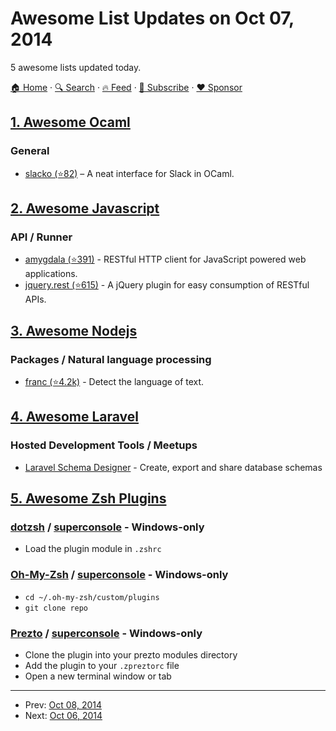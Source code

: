 # Awesome List Updates on Oct 07, 2014

5 awesome lists updated today.

[🏠 Home](/README.md) · [🔍 Search](https://www.trackawesomelist.com/search/) · [🔥 Feed](https://www.trackawesomelist.com/rss.xml) · [📮 Subscribe](https://trackawesomelist.us17.list-manage.com/subscribe?u=d2f0117aa829c83a63ec63c2f&id=36a103854c) · [❤️  Sponsor](https://github.com/sponsors/theowenyoung)



## [1. Awesome Ocaml](/content/ocaml-community/awesome-ocaml/README.md)

### General

*   [slacko (⭐82)](https://github.com/Leonidas-from-XIV/slacko) – A neat interface for Slack in OCaml.

## [2. Awesome Javascript](/content/sorrycc/awesome-javascript/README.md)

### API / Runner

*   [amygdala (⭐391)](https://github.com/lincolnloop/amygdala) - RESTful HTTP client for JavaScript powered web applications.
*   [jquery.rest (⭐615)](https://github.com/jpillora/jquery.rest) - A jQuery plugin for easy consumption of RESTful APIs.

## [3. Awesome Nodejs](/content/sindresorhus/awesome-nodejs/README.md)

### Packages / Natural language processing

*   [franc (⭐4.2k)](https://github.com/wooorm/franc) - Detect the language of text.

## [4. Awesome Laravel](/content/chiraggude/awesome-laravel/README.md)

### Hosted Development Tools / Meetups

*   [Laravel Schema Designer](http://laravelsd.com/) - Create, export and share database schemas

## [5. Awesome Zsh Plugins](/content/unixorn/awesome-zsh-plugins/README.md)

### [dotzsh](https://github.com/dotphiles/dotzsh) / [superconsole](https://github.com/alexchmykhalo/superconsole) - Windows-only

*   Load the plugin module in `.zshrc`

### [Oh-My-Zsh](http://ohmyz.sh/) / [superconsole](https://github.com/alexchmykhalo/superconsole) - Windows-only

*   `cd ~/.oh-my-zsh/custom/plugins`
*   `git clone repo`

### [Prezto](https://github.com/sorin-ionescu/prezto) / [superconsole](https://github.com/alexchmykhalo/superconsole) - Windows-only

*   Clone the plugin into your prezto modules directory
*   Add the plugin to your `.zpreztorc` file
*   Open a new terminal window or tab

---

- Prev: [Oct 08, 2014](/content/2014/10/08/README.md)
- Next: [Oct 06, 2014](/content/2014/10/06/README.md)